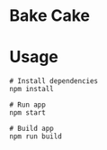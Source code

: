 # Bake Cake



# Usage

```
# Install dependencies
npm install
```

```
# Run app
npm start
```

```
# Build app
npm run build
```
